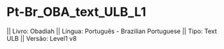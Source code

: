 # Pt-Br_OBA_text_ULB_L1

|| Livro: Obadiah
|| Língua: Português - Brazilian Portuguese
|| Tipo: Text ULB
|| Versão: Level1 v8